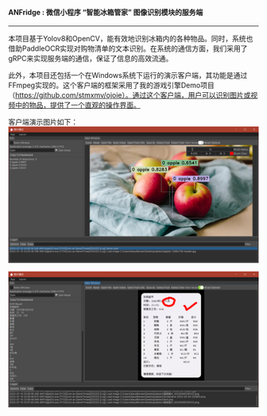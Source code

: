 #### ANFridge : 微信小程序 “智能冰箱管家” 图像识别模块的服务端
***

本项目基于Yolov8和OpenCV，能有效地识别冰箱内的各种物品。同时，系统也借助PaddleOCR实现对购物清单的文本识别。在系统的通信方面，我们采用了gRPC来实现服务端的通信，保证了信息的高效流通。

此外，本项目还包括一个在Windows系统下运行的演示客户端，其功能是通过FFmpeg实现的。这个客户端的框架采用了我的游戏引擎Demo项目（https://github.com/stmxmv/ojoie）。通过这个客户端，用户可以识别图片或视频中的物品，提供了一个直观的操作界面。

客户端演示图片如下：
![snapshot1](snapshots/Screenshot0.png)

![snapshot1](snapshots/Screenshot1.png)

